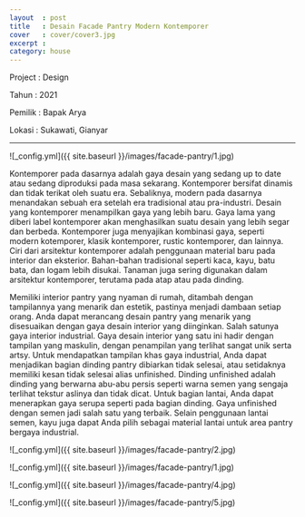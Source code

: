 ```yaml
---
layout  : post
title   : Desain Facade Pantry Modern Kontemporer
cover   : cover/cover3.jpg
excerpt : 
category: house
---
```


Project	: Design

Tahun		: 2021

Pemilik	: Bapak Arya

Lokasi	: Sukawati, Gianyar

---
![_config.yml]({{ site.baseurl }}/images/facade-pantry/1.jpg)

Kontemporer pada dasarnya adalah gaya desain yang sedang up to date atau sedang diproduksi pada masa sekarang. Kontemporer bersifat dinamis dan tidak terikat oleh suatu era. Sebaliknya, modern pada dasarnya menandakan sebuah era setelah era tradisional atau pra-industri. Desain yang kontemporer menampilkan gaya yang lebih baru.
Gaya lama yang diberi label kontemporer akan menghasilkan suatu desain yang lebih segar dan berbeda. Kontemporer juga menyajikan kombinasi gaya, seperti modern kotemporer, klasik kontemporer, rustic kontemporer, dan lainnya.
Ciri dari arsitektur kontemporer adalah penggunaan material baru pada interior dan eksterior. Bahan-bahan tradisional seperti kaca, kayu, batu bata, dan logam lebih disukai. Tanaman juga sering digunakan dalam arsitektur kontemporer, terutama pada atap atau pada dinding.

Memiliki interior pantry yang nyaman di rumah, ditambah dengan tampilannya yang menarik dan estetik, pastinya menjadi dambaan setiap orang. Anda dapat merancang desain pantry yang menarik yang disesuaikan dengan gaya desain interior yang diinginkan. Salah satunya gaya interior industrial. Gaya desain interior yang satu ini hadir dengan tampilan yang maskulin, dengan penampilan yang terlihat sangat unik serta artsy.
Untuk mendapatkan tampilan khas gaya industrial, Anda dapat menjadikan bagian dinding pantry dibiarkan tidak selesai, atau setidaknya memiliki kesan tidak selesai alias unfinished. Dinding unfinished adalah dinding yang berwarna abu-abu persis seperti warna semen yang sengaja terlihat tekstur aslinya dan tidak dicat.
Untuk bagian lantai, Anda dapat menerapkan gaya serupa seperti pada bagian dinding. Gaya unfinished dengan semen jadi salah satu yang terbaik. Selain penggunaan lantai semen, kayu juga dapat Anda pilih sebagai material lantai untuk area pantry bergaya industrial.


![_config.yml]({{ site.baseurl }}/images/facade-pantry/2.jpg)

![_config.yml]({{ site.baseurl }}/images/facade-pantry/1.jpg)

![_config.yml]({{ site.baseurl }}/images/facade-pantry/4.jpg)

![_config.yml]({{ site.baseurl }}/images/facade-pantry/5.jpg)
